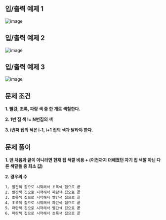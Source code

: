 입/출력 예제 1
----------------------
![image](https://user-images.githubusercontent.com/64742982/160314152-93d9ed67-0a02-4532-9346-909c9a906db2.png)


입/출력 예제 2
----------------------
![image](https://user-images.githubusercontent.com/64742982/160314172-3ab9e507-9937-4edf-9bc3-fe37f5c79451.png)


입/출력 예제 3
----------------------
![image](https://user-images.githubusercontent.com/64742982/160314185-df1112ac-6443-4f66-9308-9be434169319.png)


문제 조건
-----------------------
**1. 빨강, 초록, 파랑 색 중 한 개로 색칠한다.**

**2. 1번 집 색 != N번집의 색**

**3. i번째 집의 색은 i-1, i+1 집의 색과 달라야 한다.**

문제 풀이
-----------------------
**1. 맨 처음과 끝이 아니라면 현재 집 색깔 비용 + (이전까지 더해졌던 자기 집 색깔 아닌 다른 색깔들 중 최소 값)**

**2. 경우의 수**

    1. 빨간색 집으로 시작해서 초록색 집으로 끝
    2. 빨간색 집으로 시작해서 파란색 집으로 끝
    3. 초록색 집으로 시작해서 빨간색 집으로 끝
    4. 초록색 집으로 시작해서 파란색 집으로 끝
    5. 파란색 집으로 시작해서 빨간색 집으로 끝
    6. 파란색 집으로 시작해서 초록색 집으로 끝
